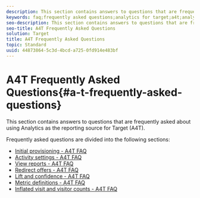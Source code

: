 ```yaml
---
description: This section contains answers to questions that are frequently asked about using Analytics as the reporting source for Target (A4T).
keywords: faq;frequently asked questions;analytics for target;a4t;analytics;reporting source
seo-description: This section contains answers to questions that are frequently asked about using Analytics as the reporting source for Target (A4T).
seo-title: A4T Frequently Asked Questions
solution: Target
title: A4T Frequently Asked Questions
topic: Standard
uuid: 44873864-5c3d-4bcd-a725-0fd914e483bf
---
```


# A4T Frequently Asked Questions{#a-t-frequently-asked-questions}

This section contains answers to questions that are frequently asked about using Analytics as the reporting source for Target (A4T).

Frequently asked questions are divided into the following sections: 

- [Initial provisioning - A4T FAQ](c-a4t-faq-initial-provisioning.md)
- [Activity settings - A4T FAQ](c-a4t-faq-activity-setup.md)
- [View reports - A4T FAQ](c-a4t-faq-viewing-reports.md)
- [Redirect offers - A4T FAQ](a4t-faq-redirect-offers.md)
- [Lift and confidence - A4T FAQ](c-a4t-faq-lift-and-confidence.md)
- [Metric definitions - A4T FAQ](c-a4t-faq-metric-definition.md)
- [Inflated visit and visitor counts - A4T FAQ](c-a4t-faq-inflated-visit-and-visitor-counts.md)
